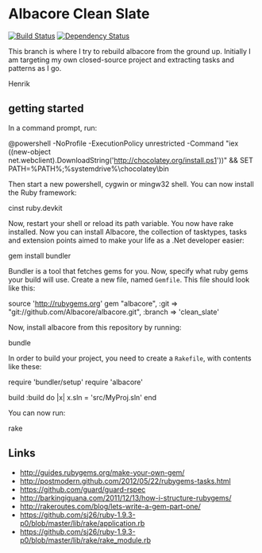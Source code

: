 # Albacore Clean Slate

[![Build Status](https://secure.travis-ci.org/Albacore/albacore.png?branch=clean_slate)](http://travis-ci.org/Albacore/albacore)
[![Dependency Status](https://gemnasium.com/Albacore/albacore.png)](https://gemnasium.com/Albacore/albacore)

This branch is where I try to rebuild albacore from the ground up. Initially I
am targeting my own closed-source project and extracting tasks and patterns as I
go.

Henrik

## getting started

In a command prompt, run:

  @powershell -NoProfile -ExecutionPolicy unrestricted -Command "iex ((new-object net.webclient).DownloadString('http://chocolatey.org/install.ps1'))" && SET PATH=%PATH%;%systemdrive%\chocolatey\bin

Then start a new powershell, cygwin or mingw32 shell. You can now install the
Ruby framework:

  cinst ruby.devkit

Now, restart your shell or reload its path variable. You now have rake
installed. Now you can install Albacore, the collection of tasktypes, tasks and
extension points aimed to make your life as a .Net developer easier:

  gem install bundler

Bundler is a tool that fetches gems for you. Now, specify what ruby gems your
build will use. Create a new file, named `Gemfile`. This file should look like
this:

  source 'http://rubygems.org'
  gem "albacore", :git => "git://github.com/Albacore/albacore.git", :branch => 'clean_slate'

Now, install albacore from this repository by running:

  bundle

In order to build your project, you need to create a `Rakefile`, with contents
like these:

  require 'bundler/setup'
  require 'albacore'

  build :build do |x|
    x.sln = 'src/MyProj.sln'
  end
 
You can now run:

  rake

## Links

 * http://guides.rubygems.org/make-your-own-gem/
 * http://postmodern.github.com/2012/05/22/rubygems-tasks.html
 * https://github.com/guard/guard-rspec
 * http://barkingiguana.com/2011/12/13/how-i-structure-rubygems/
 * http://rakeroutes.com/blog/lets-write-a-gem-part-one/
 * https://github.com/sj26/ruby-1.9.3-p0/blob/master/lib/rake/application.rb
 * https://github.com/sj26/ruby-1.9.3-p0/blob/master/lib/rake/rake_module.rb
